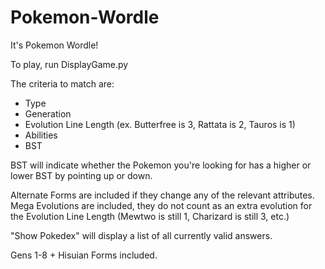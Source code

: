 # Pokemon-Wordle
It's Pokemon Wordle!

To play, run DisplayGame.py

The criteria to match are:
- Type
- Generation
- Evolution Line Length (ex. Butterfree is 3, Rattata is 2, Tauros is 1)
- Abilities
- BST

BST will indicate whether the Pokemon you're looking for has a higher or lower BST by pointing up or down.

Alternate Forms are included if they change any of the relevant attributes.
Mega Evolutions are included, they do not count as an extra evolution for the Evolution Line Length (Mewtwo is still 1, Charizard is still 3, etc.)

"Show Pokedex" will display a list of all currently valid answers.

Gens 1-8 + Hisuian Forms included.
